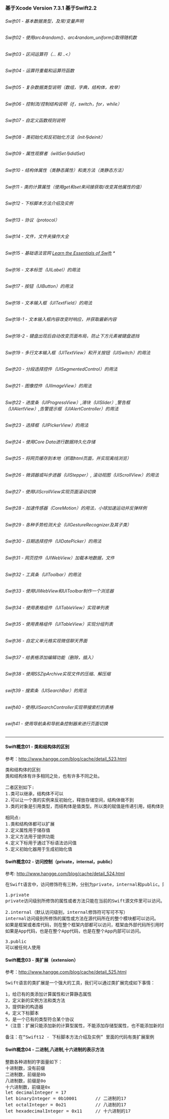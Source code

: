 
### 基于Xcode Version 7.3.1 基于Swift2.2
###### Swift01 - 基本数据类型，及常/变量声明
###### Swift02 - 使用arc4random()、arc4random_uniform()取得随机数
###### Swift03 - 区间运算符（... 和 ..<）
###### Swift04 - 运算符重载和运算符函数
###### Swift05 - 复杂数据类型说明（数组，字典，结构体，枚举）
###### Swift06 - 控制流/控制结构说明（if，switch，for，while）
###### Swift07 - 自定义函数规则说明
###### Swift08 - 类初始化和反初始化方法（init与deinit）
###### Swift09 - 属性观察者（willSet与didSet)
###### Swift10 - 结构体属性（类静态属性）和类方法（类静态方法）
###### Swift11 - 类的计算属性（使用get和set来间接获取/改变其他属性的值）
###### Swift12 - 下标脚本方法介绍及实例
###### Swift13 - 协议（protocol）
###### Swift14 - 文件，文件夹操作大全
###### Swift15 - 基础语法官网 [Learn the Essentials of Swift](https://developer.apple.com/library/prerelease/content/referencelibrary/GettingStarted/DevelopiOSAppsSwift/Lesson1.html#//apple_ref/doc/uid/TP40015214-CH3-SW1) *

###### Swift16 - 文本标签（UILabel）的用法
###### Swift17 - 按钮（UIButton）的用法
###### Swift18 - 文本输入框（UITextField）的用法
###### Swift18-1 - 文本输入框内容改变时响应，并获取最新内容
###### Swift18-2 - 键盘出现后自动改变页面布局，防止下方元素被键盘遮挡
###### Swift19 - 多行文本输入框（UITextView）和开关按钮（UISwitch）的用法
###### Swift20 - 分段选择控件（UISegmentedControl）的用法
###### Swift21 - 图像控件（UIImageView）的用法
###### Swift22 - 进度条（UIProgressView）,滑块（UISlider）,警告框（UIAlertView）,告警提示框（UIAlertController）的用法
###### Swift23 - 选择框（UIPickerView）的用法
###### Swift24 - 使用Core Data进行数据持久化存储
###### Swift25 - 将网页缓存到本地（抓取html页面，并实现离线浏览）
###### Swift26 - 微调器或叫步进器（UIStepper）, 滚动视图（UIScrollView）的用法
###### Swift27 - 使用UIScrollView实现页面滚动切换
###### Swift28 - 加速传感器（CoreMotion）的用法，小球加速运动并反弹样例
###### Swift29 - 各种手势检测大全（UIGestureRecognizer及其子类）
###### Swift30 - 日期选择控件（UIDatePicker）的用法
###### Swift31 - 网页控件（UIWebView）加载本地数据，文件
###### Swift32 - 工具条（UIToolbar）的用法
###### Swift33 - 使用UIWebView和UIToolbar制作一个浏览器
###### Swift34 - 使用表格组件（UITableView）实现单列表
###### Swift35 - 使用表格组件（UITableView）实现分组列表
###### Swift36 - 自定义单元格实现微信聊天界面
###### Swift37 - 给表格添加编辑功能（删除，插入）
###### Swift38 - 使用SSZipArchive实现文件的压缩、解压缩
###### swift39 - 搜索条（UISearchBar）的用法
###### swift40 - 使用UISearchController实现带搜索栏的表格
###### swift41 - 使用导航条和导航条控制器来进行页面切换
***
#### Swift概念01 - 类和结构体的区别
参考：http://www.hangge.com/blog/cache/detail_523.html
<pre>
类和结构体的区别
类和结构体有许多相同之处，也有许多不同之处。

二者区别如下:
1.类可以继承，结构体不可以
2.可以让一个类的实例来反初始化，释放存储空间，结构体做不到
3.类的对象是引用类型，而结构体是值类型。所以类的赋值是传递引用，结构体则是传值。

相同点:
1.类和结构体都可以扩展
2.定义属性用于储存值
3.定义方法用于提供功能
4.定义下标用于通过下标语法访问值
5.定义初始化器用于生成初始化值
</pre>
#### Swift概念02 - 访问控制（private，internal，public）
参考: http://www.hangge.com/blog/cache/detail_524.html
<pre>
在Swift语言中，访问修饰符有三种，分别为private，internal和public。同时，Swift对于访问权限的控制，不是基于类的，而是基于文件的。其区别如下：

1.private
private访问级别所修饰的属性或者方法只能在当前的Swift源文件里可以访问。

2.internal（默认访问级别，internal修饰符可写可不写）
internal访问级别所修饰的属性或方法在源代码所在的整个模块都可以访问。
如果是框架或者库代码，则在整个框架内部都可以访问，框架由外部代码所引用时，则不可以访问。
如果是App代码，也是在整个App代码，也是在整个App内部可以访问。

3.public
可以被任何人使用
</pre>
#### Swift概念03 - 类扩展（extension）
参考：http://www.hangge.com/blog/cache/detail_525.html
<pre>
Swift语言的类扩展是一个强大的工具，我们可以通过类扩展完成如下事情：

1，给已有的类添加计算属性和计算静态属性
2，定义新的实例方法和类方法
3，提供新的构造器
4，定义下标脚本
5，是一个已有的类型符合某个协议
*（注意：扩展只能添加新的计算型属性，不能添加存储型属性，也不能添加新的属性监视器）

备注：在“Swift12 - 下标脚本方法介绍及实例” 里面的代码有类扩展案例
</pre>
#### Swift概念04 - 二进制,八进制,十六进制的表示方法
<pre>
整数各种进制的字面量如下：
十进制数，没有前缀
二进制数，前缀是0b
八进制数，前缀是0o
十六进制数，前缀是0x
let decimalInteger = 17
let binaryInteger = 0b10001       // 二进制的17
let octalInteger = 0o21           // 八进制的17
let hexadecimalInteger = 0x11     // 十六进制的17
</pre>